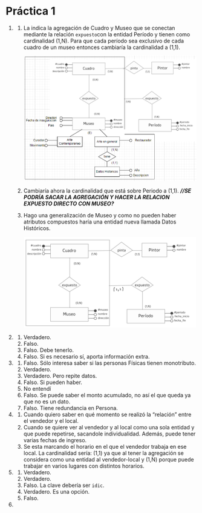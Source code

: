 # Práctica 1

1.  1. La indica la agregación de Cuadro y Museo que se conectan mediante la relación `expuesto`con la entidad Período y tienen como cardinalidad (1,N). Para que cada período sea exclusivo de cada cuadro de un museo entonces cambiaría la cardinalidad a (1,1).

       ![Untitled](img/tp1_1_a.png)

    2. Cambiaría ahora la cardinalidad que está sobre Periodo a (1,1). **_//SE PODRÍA SACAR LA AGREGACIÓN Y HACER LA RELACION EXPUESTO DIRECTO CON MUSEO?_**
    3. Hago una generalización de Museo y como no pueden haber atributos compuestos haría una entidad nueva llamada Datos Históricos.

       ![Untitled](img/tp1_1_c.png)

2.  1. Verdadero.
    2. Falso.
    3. Falso. Debe tenerlo.
    4. Falso. Si es necesario sí, aporta información extra.
3.  1. Falso. Sólo interesa saber si las personas Físicas tienen monotributo.
    2. Verdadero.
    3. Verdadero. Pero repite datos.
    4. Falso. Si pueden haber.
    5. No entendí
    6. Falso. Se puede saber el monto acumulado, no así el que queda ya que no es un dato.
    7. Falso. Tiene redundancia en Persona.
4.  1. Cuando quiero saber en qué momento se realizó la “relación” entre el vendedor y el local.
    2. Cuando se quiere ver al vendedor y al local como una sola entidad y que puede repetirse, sacandole individualidad. Además, puede tener varias fechas de ingreso.
    3. Se esta marcando el horario en el que el vendedor trabaja en ese local. La cardinalidad sería: (1,1) ya que al tener la agregación se considera como una entidad al vendedor-local y (1,N) porque puede trabajar en varios lugares con distintos horarios.
5.  1. Verdadero.
    2. Verdadero.
    3. Falso. La clave debería ser `idic`.
    4. Verdadero. Es una opción.
    5. Falso.
6.
